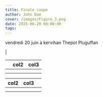 ```yaml
---
title: Finale coupe
author: John Doe
cover: /images/Figure_3.png
date: 2025-06-20 00:00:00
tags:
---
```

vendredi 20 juin à kervihan Thepot Pluguffan

| 


|  | col2 | col3 |
| - | ---- | ---- |
|  |      |      |
|  |      |      |


| col2 | col3 |  |
| ---- | ---- | - |
|      |      |  |
|      |      |  |
